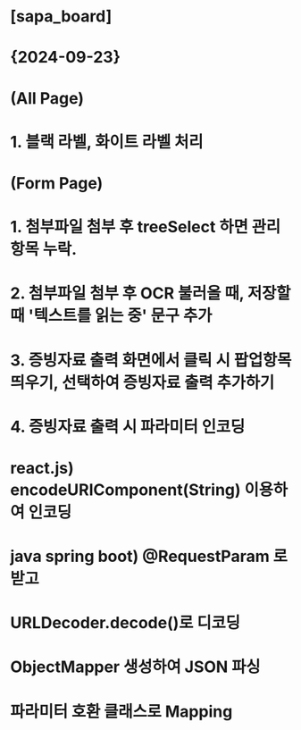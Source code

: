 # [sapa_board]

# {2024-09-23}
# (All Page)
#      1. 블랙 라벨, 화이트 라벨 처리
# (Form Page)
#      1. 첨부파일 첨부 후 treeSelect 하면 관리항목 누락.
#      2. 첨부파일 첨부 후 OCR 불러올 때, 저장할 때 '텍스트를 읽는 중' 문구 추가
#      3. 증빙자료 출력 화면에서 클릭 시 팝업항목 띄우기, 선택하여 증빙자료 출력 추가하기
#      4. 증빙자료 출력 시 파라미터 인코딩
#         react.js) encodeURIComponent(String) 이용하여 인코딩
#         java spring boot) @RequestParam 로 받고
#                           URLDecoder.decode()로 디코딩
#                           ObjectMapper 생성하여 JSON 파싱
#                           파라미터 호환 클래스로 Mapping

